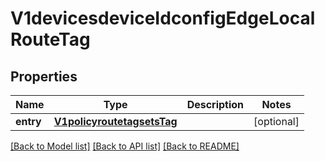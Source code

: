 # V1devicesdeviceIdconfigEdgeLocalRouteTag

## Properties
Name | Type | Description | Notes
------------ | ------------- | ------------- | -------------
**entry** | [**V1policyroutetagsetsTag**](V1policyroutetagsetsTag.md) |  | [optional] 

[[Back to Model list]](../README.md#documentation-for-models) [[Back to API list]](../README.md#documentation-for-api-endpoints) [[Back to README]](../README.md)

